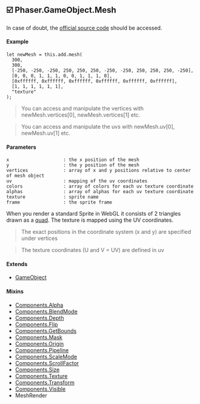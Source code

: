 ## :ballot_box_with_check: Phaser.GameObject.Mesh

In case of doubt, the [official source code](https://github.com/photonstorm/phaser) should be accessed.

#### Example

```
let newMesh = this.add.mesh(
  300,
  300,
  [-250, -250, -250, 250, 250, 250, -250, -250, 250, 250, 250, -250],
  [0, 0, 0, 1, 1, 1, 0, 0, 1, 1, 1, 0],
  [0xffffff, 0xffffff, 0xffffff, 0xffffff, 0xffffff, 0xffffff],
  [1, 1, 1, 1, 1, 1],
  "texture"
);
```

> You can access and manipulate the vertices with newMesh.vertices[0], newMesh.vertices[1] etc.

> You can access and manipulate the uvs with newMesh.uv[0], newMesh.uv[1] etc.

#### Parameters

```
x                    : the x position of the mesh
y                    : the y position of the mesh
vertices             : array of x and y positions relative to center of mesh object
uv                   : mapping of the uv coordinates
colors               : array of colors for each uv texture coordinate
alphas               : array of alphas for each uv texture coordinate
texture              : sprite name
frame                : the sprite frame
```

When you render a standard Sprite in WebGL it consists of 2 triangles drawn as a [quad](https://cascade.madmimi.com/promotion_images/1776/7835/original/quad.png?1495210535).
The texture is mapped using the UV coordinates.

> The exact positions in the coordinate system (x and y) are specified under vertices

> The texture coordinates (U and V = UV) are defined in uv

#### Extends

- [GameObject](https://github.com/digitsensitive/phaser3-typescript/blob/master/cheatsheets/gameobjects/gameobject.md)

#### Mixins

- [Components.Alpha](https://github.com/digitsensitive/phaser3-typescript/blob/master/cheatsheets/gameobjects/components/alpha.md)
- [Components.BlendMode](https://github.com/digitsensitive/phaser3-typescript/blob/master/cheatsheets/gameobjects/components/blend-mode.md)
- [Components.Depth](https://github.com/digitsensitive/phaser3-typescript/blob/master/cheatsheets/gameobjects/components/depth.md)
- [Components.Flip](https://github.com/digitsensitive/phaser3-typescript/blob/master/cheatsheets/gameobjects/components/flip.md)
- [Components.GetBounds](https://github.com/digitsensitive/phaser3-typescript/blob/master/cheatsheets/gameobjects/components/get-bounds.md)
- [Components.Mask](https://github.com/digitsensitive/phaser3-typescript/blob/master/cheatsheets/gameobjects/components/mask.md)
- [Components.Origin](https://github.com/digitsensitive/phaser3-typescript/blob/master/cheatsheets/gameobjects/components/origin.md)
- [Components.Pipeline](https://github.com/digitsensitive/phaser3-typescript/blob/master/cheatsheets/gameobjects/components/pipeline.md)
- [Components.ScaleMode](https://github.com/digitsensitive/phaser3-typescript/blob/master/cheatsheets/gameobjects/components/scaleMode.md)
- [Components.ScrollFactor](https://github.com/digitsensitive/phaser3-typescript/blob/master/cheatsheets/gameobjects/components/scroll-factor.md)
- [Components.Size](https://github.com/digitsensitive/phaser3-typescript/blob/master/cheatsheets/gameobjects/components/size.md)
- [Components.Texture](https://github.com/digitsensitive/phaser3-typescript/blob/master/cheatsheets/gameobjects/components/texture.md)
- [Components.Transform](https://github.com/digitsensitive/phaser3-typescript/blob/master/cheatsheets/gameobjects/components/transform.md)
- [Components.Visible](https://github.com/digitsensitive/phaser3-typescript/blob/master/cheatsheets/gameobjects/components/visible.md)
- MeshRender

